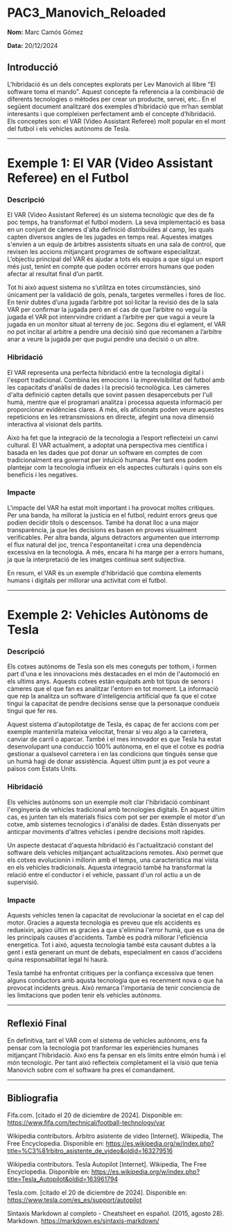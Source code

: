 # PAC3_Manovich_Reloaded
**Nom:** Marc Camós Gómez 

**Data:** 20/12/2024

## Introducció 
L'hibridació és un dels conceptes explorats per Lev Manovich al llibre “El software toma el mando”. 
Aquest concepte fa referencia a la combinació de diferents tecnologies o mètodes per crear un producte, servei, etc.. 
En el següent document analitzaré dos exemples d’hibridació que m’han semblat interesants i que compleixen perfectament amb el concepte d’hibridació. Els conceptes son: el VAR (Video Assistant Referee) molt popular en el mont del futbol i els vehicles autònoms de Tesla.

---

# Exemple 1: El VAR (Video Assistant Referee) en el Futbol

### Descripció
El VAR (Video Assistant Referee) és un sistema tecnològic que des de fa poc temps, ha transformat el futbol modern. La seva implementació es basa en un conjunt de càmeres d'alta definició distribuïdes al camp, les quals capten diversos angles de les jugades en temps real. Aquestes imatges s'envien a un equip de àrbitres assistents situats en una sala de control, que revisen les accions mitjançant programes de software especialitzat. 
L’objectiu principal del VAR és ajudar a tots els equips a que sigui un esport més just, tenint en compte que poden ocórrer errors humans que poden afectar al resultat final d’un partit.

Tot hi això aquest sistema no s’utilitza en totes circumstàncies, sinó únicament per la validació de gols, penals, targetes vermelles i fores de lloc. En tenir dubtes d’una jugada l’arbitre pot sol·licitar la revisió des de la sala VAR per confirmar la jugada però en el cas de que l’arbitre no vegui la jugada el VAR pot intenrvindre cridant a l’arbitre per que vagui a veure la jugada en un monitor situat al terreny de joc. Segons diu el eglament, el VAR no pot incitar al arbitre a pendre una decisió sinó que recomanen a l’arbitre anar a veure la jugada per que pugui pendre una decisió o un altre.

### Hibridació
El VAR representa una perfecta hibridació entre la tecnologia digital i l'esport tradicional. Combina les emocions i la imprevisibilitat del futbol amb les capacitats d'anàlisi de dades i la precisió tecnològica. Les càmeres d'alta definició capten detalls que sovint passen desapercebuts per l'ull humà, mentre que el programari analitza i processa aquesta informació per proporcionar evidències clares. A més, els aficionats poden veure aquestes repeticions en les retransmissions en directe, afegint una nova dimensió interactiva al visionat dels partits.

Això ha fet que la integració de la tecnologia a l’esport reflecteixi un canvi cultural. El VAR actualment, a adoptat una perspectiva mes científica i basada en les dades que pot donar un software en comptes de com tradicionalment era governat per intuïció humana. Per tant ens podem plantejar com la tecnologia influeix en els aspectes culturals i quins son els beneficis i les negatives.

### Impacte
L'impacte del VAR ha estat molt important i ha provocat moltes critiques. Per una banda, ha millorat la justícia en el futbol, reduint errors greus que podien decidir títols o descensos. També ha donat lloc a una major transparència, ja que les decisions es basen en proves visualment verificables. Per altra banda, alguns detractors argumenten que interromp el flux natural del joc, trenca l'espontaneïtat i crea una dependència excessiva en la tecnologia. A més, encara hi ha marge per a errors humans, ja que la interpretació de les imatges continua sent subjectiva.

En resum, el VAR és un exemple d'hibridació que combina elements humans i digitals per millorar una activitat com el futbol.

---

# Exemple 2: Vehicles Autònoms de Tesla

### Descripció
Els cotxes autònoms de Tesla son els mes coneguts per tothom, i formen part d'una e les innovacions més destacades en el món de l'automoció en els ultims anys. Aquests cotxes estàn equipats amb tot tipus de senors i càmeres que el que fan es analitzar l'entorn en tot moment. La informació que rep la analitza un software d'inteligencia artificial que fa que el cotxe tingui la capacitat de pendre decisions sense que la personaque condueix tingui que fer res.

Aquest sistema d'autopilotatge de Tesla, és capaç de fer accions com per exemple mantenirla mateixa velocitat, frenar si veu algo a la carretera, canviar de carril o aparcar. També i el mes innovador es que Tesla ha estat desenvolupant una conducció 100% autònoma, en el que el cotxe es podria gestionar a qualsevol carretera i en las condicions que tingués sense que un humà hagi de donar assistència. Aquest últim punt ja es pot veure a països com Estats Units.


### Hibridació
Els vehicles autònoms son un exemple molt clar l'hibridació combinant l'enginyeria de vehicles tradicional amb tecnologies digitals. En aquest últim cas, es junten tan els materials físics com pot ser per exemple el motor d'un cotxe, amb sistemes tecnologics i d'anàlisi de dades. Estàn dissenyats per anticpar moviments d'altres vehicles i pendre decisions molt ràpides.

Un aspecte destacat d'aquesta hibridació és l'actualització constant del software dels vehicles mitjançant actualitzacions remotes. Això permet que els cotxes evolucionin i millorin amb el temps, una característica mai vista en els vehicles tradicionals. Aquesta integració també ha transformat la relació entre el conductor i el vehicle, passant d'un rol actiu a un de supervisió.

### Impacte
Aquests vehicles tenen la capacitat de revolucionar la societat en el cap del motor. Gracies a aquesta tecnologia es preveu que els accidents es redueixin, aqixo últim es gracies a que s'elimina l'error humà, que es una de les principals causes d'accidents. Tambè es podrà millorar l'eficiència energetica. Tot i aixó, aquesta tecnologia també esta causant dubtes a la gent i està generant un munt de debats, especialment en casos d'accidens quina responsabilitat legal hi haurà.

Tesla també ha enfrontat crítiques per la confiança excessiva que tenen alguns conductors amb aqusta tecnologia que es recenment nova o que ha provocat incidents greus. Aixó remarca l'importania de tenir conciencia de les limitacions que poden tenir els vehicles autònoms.


---

## Reflexió Final
En definitiva, tant el VAR com el sistema de vehicles autònoms, ens fa pensar com la tecnologia pot tranformar les experiències humanes mitjançant l'hibridació. Aixó ens fa pensar en els límits entre elmón humà i el món tecnologic. Per tant aixó reflecteix completament el la visió que tenia Manovich sobre com el software ha pres el comandament.

---

## Bibliografia

Fifa.com. [citado el 20 de diciembre de 2024]. Disponible en: https://www.fifa.com/technical/football-technology/var

Wikipedia contributors. Árbitro asistente de video [Internet]. Wikipedia, The Free
Encyclopedia. Disponible en: https://es.wikipedia.org/w/index.php?title=%C3%81rbitro_asistente_de_video&oldid=163279516

Wikipedia contributors. Tesla Autopilot [Internet]. Wikipedia, The Free Encyclopedia. Disponible en: https://es.wikipedia.org/w/index.php?title=Tesla_Autopilot&oldid=163961794

Tesla.com. [citado el 20 de diciembre de 2024]. Disponible en: https://www.tesla.com/es_es/support/autopilot

Sintaxis Markdown al completo - Cheatsheet en español. (2015, agosto 28). Markdown. https://markdown.es/sintaxis-markdown/

